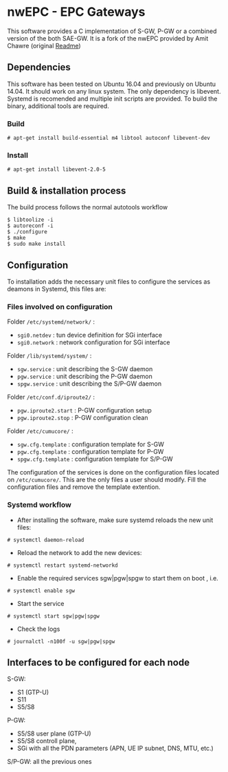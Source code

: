 nwEPC - EPC Gateways
====================

This software provides a C implementation of S-GW, P-GW or a combined version of the both SAE-GW. It is a fork of the nwEPC provided by Amit Chawre (original [Readme](old-README))


Dependencies
------------

This software has been tested on Ubuntu 16.04 and previously on Ubuntu 14.04. It should work on any linux system.
The only dependency is libevent.
Systemd is recomended and multiple init scripts are provided.
To build the binary, additional tools are required.


### Build

```
# apt-get install build-essential m4 libtool autoconf libevent-dev
```


### Install

```
# apt-get install libevent-2.0-5
```


Build & installation process
----------------------------

The build process follows the normal autotools workflow

```
$ libtoolize -i
$ autoreconf -i
$ ./configure
$ make
$ sudo make install
```

Configuration
-------------

To installation adds the necessary unit files to configure the services as deamons in Systemd, this files are:

### Files involved on configuration

Folder `/etc/systemd/network/` :
- `sgi0.netdev` : tun device definition for SGi interface
- `sgi0.network` : network configuration for SGi interface


Folder `/lib/systemd/system/` :
- `sgw.service`  : unit describing the S-GW daemon
- `pgw.service`  : unit describing the P-GW daemon
- `spgw.service` : unit describing the S/P-GW daemon


Folder `/etc/conf.d/iproute2/` :
- `pgw.iproute2.start` : P-GW configuration setup
- `pgw.iproute2.stop`  : P-GW configuration clean


Folder `/etc/cumucore/` :
- `sgw.cfg.template`  : configuration template for S-GW
- `pgw.cfg.template`  : configuration template for P-GW
- `spgw.cfg.template` : configuration template for S/P-GW


The configuration of the services is done on the configuration files located on `/etc/cumucore/`. This are the only files a user should modify. Fill the configuration files and remove the template extention.

### Systemd workflow

- After installing the software, make sure systemd reloads the new unit files:

```
# systemctl daemon-reload
```

- Reload the network to add the new devices:

```
# systemctl restart systemd-networkd
```

- Enable the required services sgw|pgw|spgw to start them on boot , i.e.

```
# systemctl enable sgw
```

- Start the service

```
# systemctl start sgw|pgw|spgw
```

- Check the logs

```
# journalctl -n100f -u sgw|pgw|spgw
```

Interfaces to be configured for each node
-----------------------------------------

S-GW:
- S1 (GTP-U)
- S11
- S5/S8

P-GW:
- S5/S8 user plane (GTP-U)
- S5/S8 controll plane,
- SGi with all the PDN parameters (APN, UE IP subnet, DNS, MTU, etc.)

S/P-GW: all the previous ones
